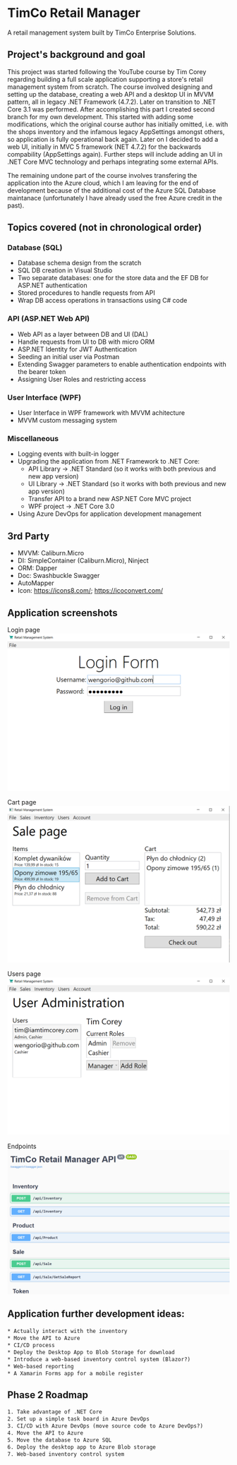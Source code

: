# TimCo Retail Manager
A retail management system built by TimCo Enterprise Solutions.

## Project's background and goal
This project was started following the YouTube course by Tim Corey regarding building a full scale application supporting a store's retail management system from scratch. The course involved designing and setting up the database, creating a web API and a desktop UI in MVVM pattern, all in legacy .NET Framework (4.7.2). Later on transition to .NET Core 3.1 was performed.
After accomplishing this part I created second branch for my own development. This started with adding some modifications, which the original course author has initially omitted, i.e. with the shops inventory and the infamous legacy AppSettings amongst others, so application is fully operational back again. Later on I decided to add a web UI, initially in MVC 5 framework (NET 4.7.2) for the backwards compability (AppSettings again). Further steps will include adding an UI in .NET Core MVC technology and perhaps integrating some external APIs.

The remaining undone part of the course involves transfering the application into the Azure cloud, which I am leaving for the end of development because of the additional cost of the Azure SQL Database maintanace (unfortunately I have already used the free Azure credit in the past).

## Topics covered (not in chronological order)
### Database (SQL)
- Database schema design from the scratch
- SQL DB creation in Visual Studio
- Two separate databases: one for the store data and the EF DB for ASP.NET authentication
- Stored procedures to handle requests from API
- Wrap DB access operations in transactions using C# code
### API (ASP.NET Web API)
- Web API as a layer between DB and UI (DAL)
- Handle requests from UI to DB with micro ORM
- ASP.NET Identity for JWT Authentication
- Seeding an initial user via Postman
- Extending Swagger parameters to enable authentication endpoints with the bearer token
- Assigning User Roles and restricting access
### User Interface (WPF)
- User Interface in WPF framework with MVVM achitecture
- MVVM custom messaging system
### Miscellaneous 
- Logging events with built-in logger
- Upgrading the application from .NET Framework to .NET Core:
  - API Library -> .NET Standard (so it works with both previous and new app version)
  - UI Library -> .NET Standard (so it works with both previous and new app version)
  - Transfer API to a brand new ASP.NET Core MVC project
  - WPF project -> .NET Core 3.0
- Using Azure DevOps for application development management

## 3rd Party
- MVVM: Caliburn.Micro
- DI: SimpleContainer (Caliburn.Micro), Ninject
- ORM: Dapper
- Doc: Swashbuckle Swagger 
- AutoMapper
- Icon: https://icons8.com/; https://icoconvert.com/

## Application screenshots
Login page  
![alt text](Screenshots/Login.png?raw=true)

Cart page  
![alt text](Screenshots/Cart.png?raw=true)

Users page  
![alt text](Screenshots/Users.png?raw=true)

Endpoints
![alt text](Screenshots/Swagger.png?raw=true)

## Application further development ideas:
	* Actually interact with the inventory
	* Move the API to Azure
	* CI/CD process
	* Deploy the Desktop App to Blob Storage for download
	* Introduce a web-based inventory control system (Blazor?)
	* Web-based reporting
	* A Xamarin Forms app for a mobile register

## Phase 2 Roadmap
	1. Take advantage of .NET Core
	2. Set up a simple task board in Azure DevOps
	3. CI/CD with Azure DevOps (move source code to Azure DevOps?)
	4. Move the API to Azure
	5. Move the database to Azure SQL
	6. Deploy the desktop app to Azure Blob storage
	7. Web-based inventory control system